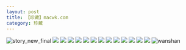 ```yaml
---
layout: post
title: 【珍藏】macwk.com
category: 珍藏
---
```

![story_new_final](http://rjbwi03xh.hd-bkt.clouddn.com/img/story_new_final_0322.png)
![](http://rjbwi03xh.hd-bkt.clouddn.com/img/macwk-0317-13.png)
![](http://rjbwi03xh.hd-bkt.clouddn.com/img/macwk-0317-1.PNG)
![](http://rjbwi03xh.hd-bkt.clouddn.com/img/macwk-0317-2.PNG)
![](http://rjbwi03xh.hd-bkt.clouddn.com/img/macwk-0317-3.PNG)
![](http://rjbwi03xh.hd-bkt.clouddn.com/img/macwk-0317-4.PNG)
![](http://rjbwi03xh.hd-bkt.clouddn.com/img/macwk-0317-5.PNG)
![](http://rjbwi03xh.hd-bkt.clouddn.com/img/macwk-0317-6.PNG)
![](http://rjbwi03xh.hd-bkt.clouddn.com/img/macwk-0317-7.PNG)
![](http://rjbwi03xh.hd-bkt.clouddn.com/img/macwk-0317-8.PNG)
![](http://rjbwi03xh.hd-bkt.clouddn.com/img/macwk-0317-9.PNG)
![](http://rjbwi03xh.hd-bkt.clouddn.com/img/macwk-0317-10.PNG)
![](http://rjbwi03xh.hd-bkt.clouddn.com/img/macwk-0317-11.PNG)
![](http://rjbwi03xh.hd-bkt.clouddn.com/img/macwk-0317-12.PNG)
![wanshan](http://rjbwi03xh.hd-bkt.clouddn.com/img/wanshan.png)

  




